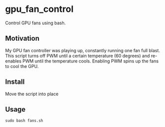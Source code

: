 # gpu_fan_control
Control GPU fans using bash.

## Motivation
My GPU fan controller was playing up, constantly running one fan full blast. This script turns off PWM until a certain temperature (60 degrees) and re-enables PWM until the temperature cools. Enabling PWM spins up the fans to cool the GPU.

## Install
Move the script into place

## Usage
`sudo bash fans.sh`
